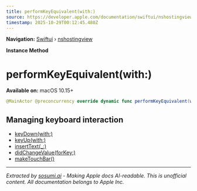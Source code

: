 ```yaml
---
title: performKeyEquivalent(with:)
source: https://developer.apple.com/documentation/swiftui/nshostingview/performkeyequivalent(with:)
timestamp: 2025-10-29T00:12:45.480Z
---
```


**Navigation:** [Swiftui](/documentation/swiftui) › [nshostingview](/documentation/swiftui/nshostingview)

**Instance Method**

# performKeyEquivalent(with:)

**Available on:** macOS 10.15+

```swift
@MainActor @preconcurrency override dynamic func performKeyEquivalent(with nsEvent: NSEvent) -> Bool
```

## Managing keyboard interaction

- [keyDown(with:)](/documentation/swiftui/nshostingview/keydown(with:))
- [keyUp(with:)](/documentation/swiftui/nshostingview/keyup(with:))
- [insertText(_:)](/documentation/swiftui/nshostingview/inserttext(_:))
- [didChangeValue(forKey:)](/documentation/swiftui/nshostingview/didchangevalue(forkey:))
- [makeTouchBar()](/documentation/swiftui/nshostingview/maketouchbar())

---

*Extracted by [sosumi.ai](https://sosumi.ai) - Making Apple docs AI-readable.*
*This is unofficial content. All documentation belongs to Apple Inc.*
